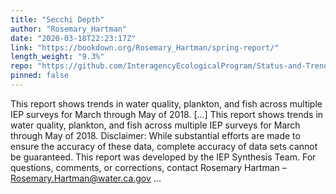 ```yaml
---
title: "Secchi Depth"
author: "Rosemary_Hartman"
date: "2020-03-18T22:23:17Z"
link: "https://bookdown.org/Rosemary_Hartman/spring-report/"
length_weight: "9.3%"
repo: "https://github.com/InteragencyEcologicalProgram/Status-and-Trends"
pinned: false
---
```


This report shows trends in water quality, plankton, and fish across multiple IEP surveys for March through May of 2018. [...] This report shows trends in water quality, plankton, and fish across multiple IEP surveys for March through May of 2018. Disclaimer: While substantial efforts are made to ensure the accuracy of these data, complete accuracy of data sets cannot be guaranteed. This report was developed by the IEP Synthesis Team. For questions, comments, or corrections, contact Rosemary Hartman – Rosemary.Hartman@water.ca.gov  ...
